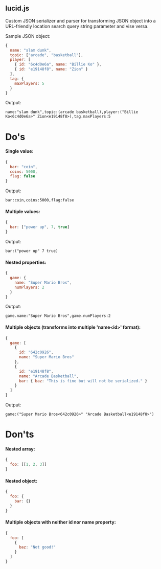 ## lucid.js

Custom JSON serializer and parser for transforming JSON object into a URL-friendly
location search query string parameter and vise versa.

Sample JSON object:
```javascript
{
  name: "slam dunk",
  topic: ["arcade", "basketball"],
  player: [
    { id: "6c4d0e6a", name: "Billie Ko" },
    { id: "e19148f8", name: "Zion" }
  ],
  tag: {
    maxPlayers: 5
  }
}
```

Output:
```
name:"slam dunk",topic:(arcade basketball),player:("Billie Ko<6c4d0e6a>" Zion<e19148f8>),tag.maxPlayers:5
```

# Do's

#### Single value:
```javascript
{
  bar: "coin",
  coins: 5000,
  flag: false
}
```

Output:
```
bar:coin,coins:5000,flag:false
```

#### Multiple values:
```javascript
{
  bar: ["power up", 7, true]
}
```

Output:
```
bar:("power up" 7 true)
```

#### Nested properties:
```javascript
{
  game: {
    name: "Super Mario Bros",
    numPlayers: 2
  }
}
```

Output:
```
game.name:"Super Mario Bros",game.numPlayers:2
```

#### Multiple objects (transforms into multiple 'name\<id\>' format):
```javascript
{
  game: [
    {
      id: "642c0926",
      name: "Super Mario Bros"
    },
    {
      id: "e19148f8",
      name: "Arcade Basketball",
      bar: { baz: "This is fine but will not be serialized." }
    }
  ]
}
```

Output:
```
game:("Super Mario Bros<642c0926>" "Arcade Basketball<e19148f8>")
```

# Don'ts

#### Nested array:
```javascript
{
  foo: [[1, 2, 3]]
}
```

#### Nested object:
```javascript
{
  foo: {
    bar: {}
  }
}
```

#### Multiple objects with neither id nor name property:
```javascript
{
  foo: [
    {
      baz: "Not good!"
    }
  ]
}
```
